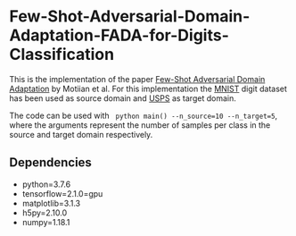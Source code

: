 # Few-Shot-Adversarial-Domain-Adaptation-FADA-for-Digits-Classification

This is the implementation of the paper [Few-Shot Adversarial Domain Adaptation](https://arxiv.org/abs/1711.02536) by Motiian et al. 
For this implementation the [MNIST](https://en.wikipedia.org/wiki/MNIST_database) digit dataset has been used as source domain and [USPS](https://www.kaggle.com/bistaumanga/usps-dataset) as target domain. 

The code can be used with ` python main() --n_source=10 --n_target=5`, where the arguments represent the number of samples per class in the source and target domain respectively.

## Dependencies
* python=3.7.6
* tensorflow=2.1.0=gpu
* matplotlib=3.1.3
* h5py=2.10.0
* numpy=1.18.1
